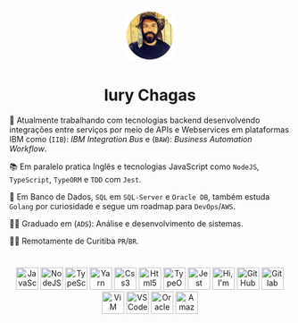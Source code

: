 <div align="center">
    <img src="perfil_Github.png" alt="just a small picture of a bearded guy!" width="98px"; height="98px"; style="border-radius: 30px";>
    <h1>Iury Chagas</h1>
</div>

:bank: Atualmente trabalhando com tecnologias backend desenvolvendo integrações entre serviços por meio de APIs e Webservices em plataformas IBM como (`IIB`): _IBM Integration Bus_ e (`BAW`): _Business Automation Workflow_.

:books: Em paralelo pratica Inglês e tecnologias JavaScript como `NodeJS`, `TypeScript`, `TypeORM` e `TDD` com `Jest`.

:floppy_disk: Em Banco de Dados, `SQL` em `SQL-Server` e `Oracle DB`, também estuda `Golang` por curiosidade e segue um roadmap para `DevOps`/`AWS`.

:man_student: Graduado em (`ADS`): Análise e desenvolvimento de sistemas.

:man_technologist: Remotamente de Curitiba `PR`/`BR`.


<h1></h1>

<div align="center">
    <img src="https://cdn.jsdelivr.net/gh/devicons/devicon/icons/javascript/javascript-plain.svg" width="40" height="40" title="JavaScript"/>
    <img src="https://cdn.jsdelivr.net/gh/devicons/devicon/icons/nodejs/nodejs-plain.svg" width="40" height="40" title= "NodeJS"/>
    <img src="https://cdn.jsdelivr.net/gh/devicons/devicon/icons/typescript/typescript-plain.svg" width="40" height="40" title= "TypeScript"/>
    <img src="https://cdn.jsdelivr.net/gh/devicons/devicon/icons/yarn/yarn-original-wordmark.svg" width="40" height="40"  title= "Yarn"/>
    <img src="https://cdn.jsdelivr.net/gh/devicons/devicon/icons/css3/css3-plain-wordmark.svg"  width="40" height="40"  title= "Css3"/>
    <img src="https://cdn.jsdelivr.net/gh/devicons/devicon/icons/html5/html5-plain-wordmark.svg"  width="40" height="40"  title= "Html5"/>
    <img src="https://img.stackshare.io/service/7419/20165699.png" width="40" height="40" title= "TypeORM"/>
    <img src="https://cdn.jsdelivr.net/gh/devicons/devicon/icons/jest/jest-plain.svg"   width="40" height="40" title= "Jest"/>
    <img src="https://cdn.jsdelivr.net/gh/devicons/devicon/icons/go/go-original.svg"  width="40" height="40" title= "Hi, I'm Gopher!"/>
    <img src="https://cdn.jsdelivr.net/gh/devicons/devicon/icons/github/github-original.svg"  width="40" height="40" title= "GitHub"/>
    <img src="https://cdn.jsdelivr.net/gh/devicons/devicon/icons/gitlab/gitlab-plain-wordmark.svg"  width="40" height="40" title= "Gitlab"/>
    <img src="https://cdn.jsdelivr.net/gh/devicons/devicon/icons/vim/vim-original.svg" width="40" height="40" title= "ViM"/>
    <img src="https://cdn.jsdelivr.net/gh/devicons/devicon/icons/vscode/vscode-original.svg"  width="40" height="40" title= "VSCode"/>
    <img src="https://cdn.jsdelivr.net/gh/devicons/devicon/icons/oracle/oracle-original.svg" width="40" height="40" title= "Oracle"/>
    <img src="https://cdn.jsdelivr.net/gh/devicons/devicon/icons/amazonwebservices/amazonwebservices-original.svg"  width="40" height="40" title= "Amazon Web Service"/>
</div>

<h1></h1>

